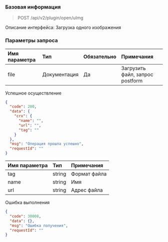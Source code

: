 ### Базовая информация

> POST /api/v2/plugin/open/uImg

Описание интерфейса: Загрузка одного изображения

### Параметры запроса

|Имя параметра|Тип|Обязательно|Примечания|
|:----| :-- | :-- | :--- |
| file | Документация | Да | Загрузить файл, запрос postform |

Успешное осуществление

```json
{
  "code": 200,
  "data": {
    "crx": {
      "name": "",
      "url": "",
      "tag": ""
    }
  },
  "msg": "Операция прошла успешно",
  "requestId": ""
}
```

|Имя параметра|Тип|Примечания|
|:----| :-- | :-- |
|tag|string|Формат файла|
|name|string|Имя|
|url|string|Адрес файла|

Ошибка выполнения

```json
{
  "code": 30008,
  "data": {},
  "msg": "Ошибка получения",
  "requestId": ""
}
```

